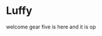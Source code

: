 # Luffy
welcome
gear five is here and it is op 
 
 
 
  
    
              
           
                   
                          
              
                   
        
   
 
